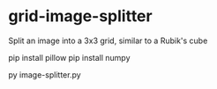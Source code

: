 # grid-image-splitter
 Split an image into a 3x3 grid, similar to a Rubik's cube

pip install pillow
pip install numpy

py image-splitter.py

